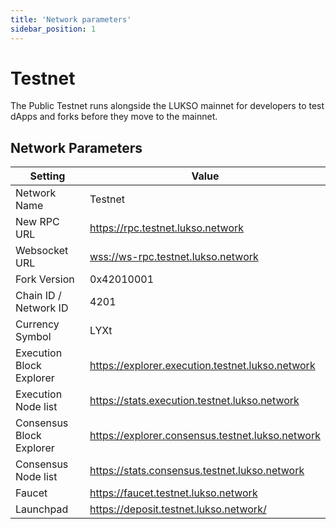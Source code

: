 ```yaml
---
title: 'Network parameters'
sidebar_position: 1
---
```


# Testnet

The Public Testnet runs alongside the LUKSO mainnet for developers to test dApps and forks before they move to the mainnet.

## Network Parameters

| Setting                  | Value                                              |
| ------------------------ | -------------------------------------------------- |
| Network Name             | Testnet                                            |
| New RPC URL              | <https://rpc.testnet.lukso.network>                |
| Websocket URL            | <wss://ws-rpc.testnet.lukso.network>               |
| Fork Version             | 0x42010001                                         |
| Chain ID / Network ID    | 4201                                               |
| Currency Symbol          | LYXt                                               |
| Execution Block Explorer | <https://explorer.execution.testnet.lukso.network> |
| Execution Node list      | <https://stats.execution.testnet.lukso.network>    |
| Consensus Block Explorer | <https://explorer.consensus.testnet.lukso.network> |
| Consensus Node list      | <https://stats.consensus.testnet.lukso.network>    |
| Faucet                   | <https://faucet.testnet.lukso.network>             |
| Launchpad                | <https://deposit.testnet.lukso.network/>           |
